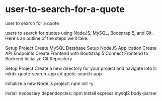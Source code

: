 # user-to-search-for-a-quote
user to search for a quote

users to search for quotes using NodeJS, MySQL, Bootstrap 5, and Git. Here's an outline of the steps we'll take:

Setup Project
Create MySQL Database
Setup NodeJS Application
Create API Endpoints
Create Frontend with Bootstrap 5
Connect Frontend to Backend
Initialize Git Repository




Setup Project
Create a new directory for your project and navigate into it:
mkdir quote-search-app
cd quote-search-app


Initialize a new Node.js project:
npm init -y

Install necessary dependencies:
npm install express mysql2 body-parser
